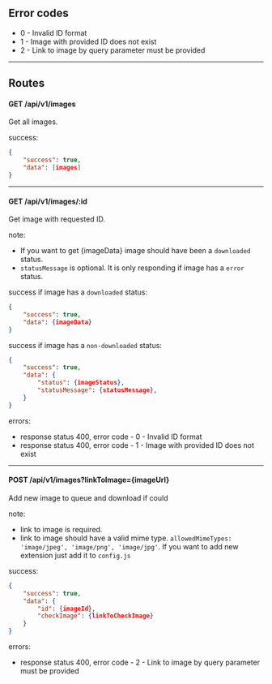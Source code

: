 ## Error codes
- 0 - Invalid ID format
- 1 - Image with provided ID does not exist
- 2 - Link to image by query parameter must be provided
***

## Routes

#### GET /api/v1/images

Get all images.

success:
```json
{
    "success": true,
    "data": [images]
}
```

***

#### GET /api/v1/images/:id

Get image with requested ID.

note:
- If you want to get {imageData} image should have been a `downloaded` status.
- `statusMessage` is optional. It is only responding if image has a `error` status.

success if image has a `downloaded` status:
```json
{
    "success": true,
    "data": {imageData}
}
```

success if image has a `non-downloaded` status:
```json
{
    "success": true,
    "data": {
        "status": {imageStatus},
        "statusMessage": {statusMessage},
    }
}
```

errors:
- response status 400, error code - 0 - Invalid ID format
- response status 400, error code - 1 - Image with provided ID does not exist

***

#### POST /api/v1/images?linkToImage={imageUrl}

Add new image to queue and download if could

note:
- link to image is required.
- link to image should have a valid mime type. 
`allowedMimeTypes: 
'image/jpeg',
'image/png',
'image/jpg'`.
If you want to add new extension just add it to `config.js`

 
success:
```json
{
    "success": true,
    "data": {
        "id": {imageId},
        "checkImage": {linkToCheckImage}
    }
}
```

errors:
- response status 400, error code - 2 - Link to image by query parameter must be provided